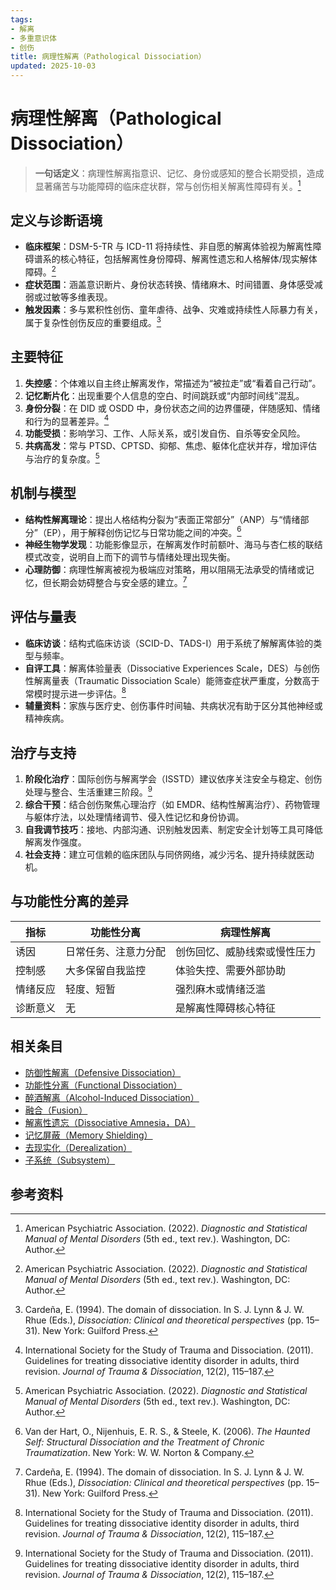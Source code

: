 ```yaml
---
tags:
- 解离
- 多重意识体
- 创伤
title: 病理性解离（Pathological Dissociation）
updated: 2025-10-03
---
```


# 病理性解离（Pathological Dissociation）

> **一句话定义**：病理性解离指意识、记忆、身份或感知的整合长期受损，造成显著痛苦与功能障碍的临床症状群，常与创伤相关解离性障碍有关。[^apa2022]

## 定义与诊断语境

- **临床框架**：DSM-5-TR 与 ICD-11 将持续性、非自愿的解离体验视为解离性障碍谱系的核心特征，包括解离性身份障碍、解离性遗忘和人格解体/现实解体障碍。[^apa2022]
- **症状范围**：涵盖意识断片、身份状态转换、情绪麻木、时间错置、身体感受减弱或过敏等多维表现。
- **触发因素**：多与累积性创伤、童年虐待、战争、灾难或持续性人际暴力有关，属于复杂性创伤反应的重要组成。[^cardena1994]

## 主要特征

1. **失控感**：个体难以自主终止解离发作，常描述为“被拉走”或“看着自己行动”。
2. **记忆断片化**：出现重要个人信息的空白、时间跳跃或“内部时间线”混乱。
3. **身份分裂**：在 DID 或 OSDD 中，身份状态之间的边界僵硬，伴随感知、情绪和行为的显著差异。[^isstd2011]
4. **功能受损**：影响学习、工作、人际关系，或引发自伤、自杀等安全风险。
5. **共病高发**：常与 PTSD、CPTSD、抑郁、焦虑、躯体化症状并存，增加评估与治疗的复杂度。[^apa2022]

## 机制与模型

- **结构性解离理论**：提出人格结构分裂为“表面正常部分”（ANP）与“情绪部分”（EP），用于解释创伤记忆与日常功能之间的冲突。[^steele2006]
- **神经生物学发现**：功能影像显示，在解离发作时前额叶、海马与杏仁核的联结模式改变，说明自上而下的调节与情绪处理出现失衡。
- **心理防御**：病理性解离被视为极端应对策略，用以阻隔无法承受的情绪或记忆，但长期会妨碍整合与安全感的建立。[^cardena1994]

## 评估与量表

- **临床访谈**：结构式临床访谈（SCID-D、TADS-I）用于系统了解解离体验的类型与频率。
- **自评工具**：解离体验量表（Dissociative Experiences Scale，DES）与创伤性解离量表（Traumatic Dissociation Scale）能筛查症状严重度，分数高于常模时提示进一步评估。[^isstd2011]
- **辅量资料**：家族与医疗史、创伤事件时间轴、共病状况有助于区分其他神经或精神疾病。

## 治疗与支持

1. **阶段化治疗**：国际创伤与解离学会（ISSTD）建议依序关注安全与稳定、创伤处理与整合、生活重建三阶段。[^isstd2011]
2. **综合干预**：结合创伤聚焦心理治疗（如 EMDR、结构性解离治疗）、药物管理与躯体疗法，以处理情绪调节、侵入性记忆和身份协调。
3. **自我调节技巧**：接地、内部沟通、识别触发因素、制定安全计划等工具可降低解离发作强度。
4. **社会支持**：建立可信赖的临床团队与同侪网络，减少污名、提升持续就医动机。

## 与功能性分离的差异

| 指标 | 功能性分离 | 病理性解离 |
| --- | --- | --- |
| 诱因 | 日常任务、注意力分配 | 创伤回忆、威胁线索或慢性压力 |
| 控制感 | 大多保留自我监控 | 体验失控、需要外部协助 |
| 情绪反应 | 轻度、短暂 | 强烈麻木或情绪泛滥 |
| 诊断意义 | 无 | 是解离性障碍核心特征 |

## 相关条目

- [防御性解离（Defensive Dissociation）](/entries/Defensive-Dissociation.md)
- [功能性分离（Functional Dissociation）](/entries/Functional-Dissociation.md)
- [醉酒解离（Alcohol-Induced Dissociation）](/entries/Alcohol-Induced-Dissociation.md)
- [融合（Fusion）](/entries/Fusion.md)
- [解离性遗忘（Dissociative Amnesia，DA）](/entries/Dissociative-Amnesia-DA.md)
- [记忆屏蔽（Memory Shielding）](/entries/Memory-Shielding.md)
- [去现实化（Derealization）](/entries/Derealization.md)
- [子系统（Subsystem）](/entries/Subsystem.md)

## 参考资料

[^apa2022]: American Psychiatric Association. (2022). *Diagnostic and Statistical Manual of Mental Disorders* (5th ed., text rev.). Washington, DC: Author.
[^cardena1994]: Cardeña, E. (1994). The domain of dissociation. In S. J. Lynn & J. W. Rhue (Eds.), *Dissociation: Clinical and theoretical perspectives* (pp. 15–31). New York: Guilford Press.
[^isstd2011]: International Society for the Study of Trauma and Dissociation. (2011). Guidelines for treating dissociative identity disorder in adults, third revision. *Journal of Trauma & Dissociation*, 12(2), 115–187.
[^steele2006]: Van der Hart, O., Nijenhuis, E. R. S., & Steele, K. (2006). *The Haunted Self: Structural Dissociation and the Treatment of Chronic Traumatization*. New York: W. W. Norton & Company.
